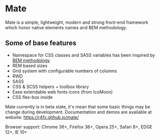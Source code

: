 # Mate

Mate is a simple, lightweight, modern and strong front-end framework which honor native elements names and BEM methodology.

## Some of base features

* Namespace for CSS classes and SASS variables has been inspired by [BEM methodology](http://www.smashingmagazine.com/2012/04/16/a-new-front-end-methodology-bem/)
* REM based sizes
* Grid system with configurable numbers of columns
* RWD
* SASS
* CSS & SCSS helpers + toolbox library
* Ease extendable web fonts icons (from IcoMoon)
* CSS flex-box inside

Mate currently is in beta state, it's mean that some basic things may be change during development.
Documentation and demos are available at website: https://r4fx.github.io/mate/

Browser support: Chrome 36+, Firefox 36+, Opera 25+, Safari 8+, EDGE 12+, IE 10+
